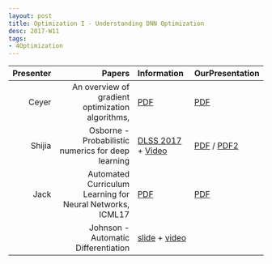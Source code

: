 ```yaml
---
layout: post
title: Optimization I - Understanding DNN Optimization
desc: 2017-W11
tags:
- 4Optimization
---
```



| Presenter | Papers | Information| OurPresentation |
| -----: | ----------: | :----- | :----- |
| Ceyer | An overview of gradient optimization algorithms,  | [PDF](https://arxiv.org/abs/1609.04747) | [PDF]({{site.baseurl}}/talks/20171031-Ceyer.pdf) |
| Shijia | Osborne - Probabilistic numerics for deep learning | [DLSS 2017](https://drive.google.com/file/d/0B2A1tnmq5zQdWHBYOFctNi1KdVU/view) + [Video](http://videolectures.net/deeplearning2017_osborne_probabilistic_numerics/) | [PDF]({{site.baseurl}}/talks/20171031-Shijia.pdf) / [PDF2]({{site.baseurl}}/talks/20171130-Shijia.pdf) |
| Jack | Automated Curriculum Learning for Neural Networks, ICML17 | [PDF](https://arxiv.org/abs/1704.03003) | [PDF]({{site.baseurl}}/talks/20171031-Jack.pdf) |
|  |  Johnson - Automatic Differentiation | [slide](https://drive.google.com/file/d/0B6NHiPcsmak1ckYxR2hmRGdzdFk/view) + [video](http://videolectures.net/deeplearning2017_johnson_automatic_differentiation/) |
